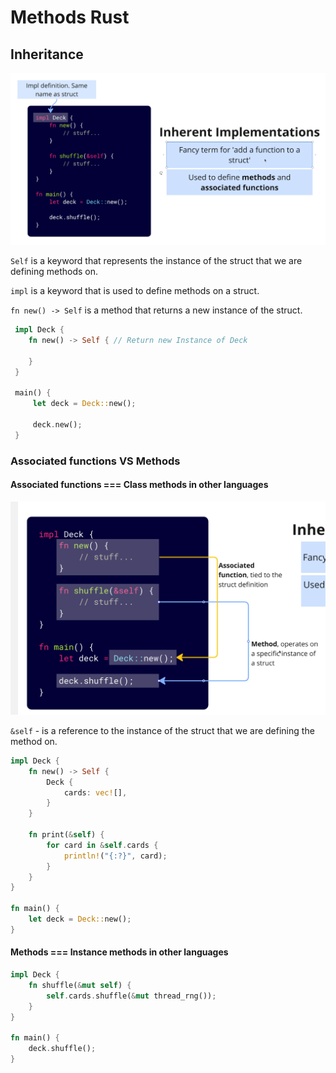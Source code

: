 # Methods Rust

## Inheritance

![alt text](./img/Inheritance.png)

`Self` is a keyword that represents the instance of the struct that we are defining methods on.

`impl` is a keyword that is used to define methods on a struct.

`fn new() -> Self` is a method that returns a new instance of the struct.

```rust
 impl Deck {
    fn new() -> Self { // Return new Instance of Deck

    }
 }

 main() {
     let deck = Deck::new();

     deck.new();
 }
```

### Associated functions VS Methods

#### Associated functions === Class methods in other languages

![alt text](./img/Associated_functions.png)

`&self` - is a reference to the instance of the struct that we are defining the method on.

```rust
impl Deck {
    fn new() -> Self {
        Deck {
            cards: vec![],
        }
    }

    fn print(&self) {
        for card in &self.cards {
            println!("{:?}", card);
        }
    }
}

fn main() {
    let deck = Deck::new();
}
```

#### Methods === Instance methods in other languages

```rust
impl Deck {
    fn shuffle(&mut self) {
        self.cards.shuffle(&mut thread_rng());
    }
}

fn main() {
    deck.shuffle();
}
```
